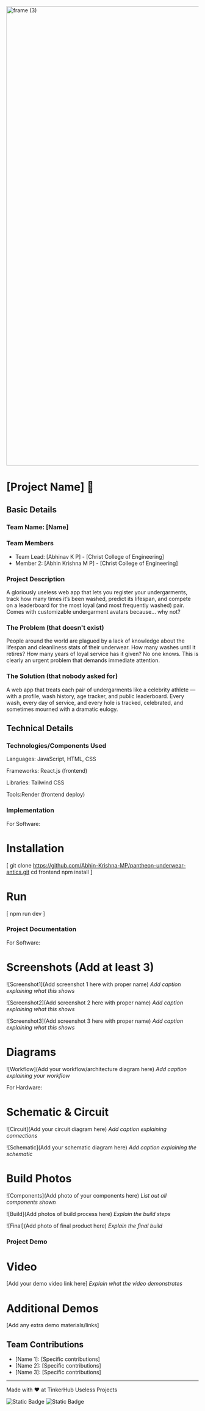 <img width="3188" height="1202" alt="frame (3)" src="https://github.com/user-attachments/assets/517ad8e9-ad22-457d-9538-a9e62d137cd7" />


# [Project Name] 🎯


## Basic Details
### Team Name: [Name]


### Team Members
- Team Lead: [Abhinav K P] - [Christ College of Engineering]
- Member 2: [Abhin Krishna M P] - [Christ College of Engineering]

### Project Description
A gloriously useless web app that lets you register your undergarments, track how many times it’s been washed, predict its lifespan, and compete on a leaderboard for the most loyal (and most frequently washed) pair. Comes with customizable undergarment avatars because… why not?



### The Problem (that doesn't exist)
People around the world are plagued by a lack of knowledge about the lifespan and cleanliness stats of their underwear. How many washes until it retires? How many years of loyal service has it given? No one knows. This is clearly an urgent problem that demands immediate attention.

### The Solution (that nobody asked for)
A web app that treats each pair of undergarments like a celebrity athlete — with a profile, wash history, age tracker, and public leaderboard. Every wash, every day of service, and every hole is tracked, celebrated, and sometimes mourned with a dramatic eulogy.

## Technical Details
### Technologies/Components Used
Languages: JavaScript, HTML, CSS

Frameworks: React.js (frontend)

Libraries: Tailwind CSS

Tools:Render (frontend deploy)

### Implementation
For Software:

# Installation
[
git clone https://github.com/Abhin-Krishna-MP/pantheon-underwear-antics.git
cd frontend
npm install
]

# Run
[
    npm run dev
]

### Project Documentation
For Software:

# Screenshots (Add at least 3)
![Screenshot1](Add screenshot 1 here with proper name)
*Add caption explaining what this shows*

![Screenshot2](Add screenshot 2 here with proper name)
*Add caption explaining what this shows*

![Screenshot3](Add screenshot 3 here with proper name)
*Add caption explaining what this shows*

# Diagrams
![Workflow](Add your workflow/architecture diagram here)
*Add caption explaining your workflow*

For Hardware:

# Schematic & Circuit
![Circuit](Add your circuit diagram here)
*Add caption explaining connections*

![Schematic](Add your schematic diagram here)
*Add caption explaining the schematic*

# Build Photos
![Components](Add photo of your components here)
*List out all components shown*

![Build](Add photos of build process here)
*Explain the build steps*

![Final](Add photo of final product here)
*Explain the final build*

### Project Demo
# Video
[Add your demo video link here]
*Explain what the video demonstrates*

# Additional Demos
[Add any extra demo materials/links]

## Team Contributions
- [Name 1]: [Specific contributions]
- [Name 2]: [Specific contributions]
- [Name 3]: [Specific contributions]

---
Made with ❤️ at TinkerHub Useless Projects 

![Static Badge](https://img.shields.io/badge/TinkerHub-24?color=%23000000&link=https%3A%2F%2Fwww.tinkerhub.org%2F)
![Static Badge](https://img.shields.io/badge/UselessProjects--25-25?link=https%3A%2F%2Fwww.tinkerhub.org%2Fevents%2FQ2Q1TQKX6Q%2FUseless%2520Projects)


